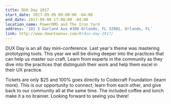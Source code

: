 ```yaml
---
title: DUX Day 2017
start_date: 2017-09-09 09:00:00 -04:00
end_date: 2017-09-09 17:00:00 -04:00
location_name: PowerDMS and The Iron Yard
address: '101 S Garland Ave #300 Orlando, FL 32801, Orlando, FL'
link: http://www.downtownux.com/#/dux-day-2017/
---
```


DUX Day is an all day mini-conference. Last year's theme was mastering prototyping tools. This year we will be diving deeper into the practices that can help us master our craft. Learn from experts in the community as they dive into the practices that distinguish their work and help them excel in their UX practice.

Tickets are only $25 and 100% goes directly to Codecraft Foundation (learn more). This is our opportunity to connect, learn from each other, and give back to our community all at the same time. The included coffee and lunch make it a no brainier. Looking forward to seeing you there!